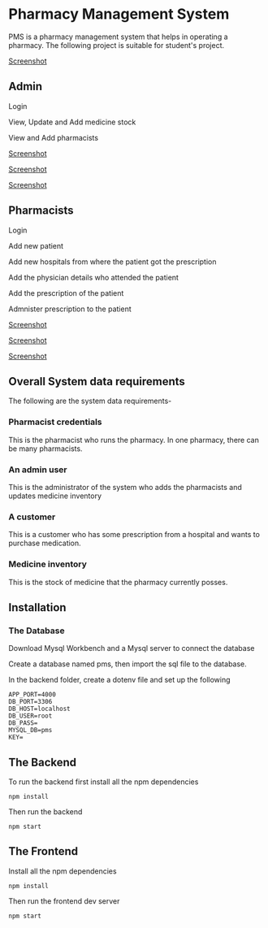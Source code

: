 # Pharmacy Management System

PMS is a pharmacy management system that helps in operating a pharmacy. The following project is suitable for student's project.

[Screenshot](./imgs/Screenshot%20from%202023-06-15%2011-50-23.png)


## Admin

Login

View, Update and Add medicine stock

View and Add pharmacists

[Screenshot](./imgs/Screenshot%20from%202023-06-15%2011-51-03.png)

[Screenshot](./imgs/Screenshot%20from%202023-06-15%2011-51-12.png)


[Screenshot](./imgs/Screenshot%20from%202023-06-15%2011-51-21.png)

## Pharmacists

Login

Add new patient

Add new hospitals from where the patient got the prescription

Add the physician details who attended the patient

Add the prescription of the patient

Admnister prescription to the patient

[Screenshot](./imgs/Screenshot%20from%202023-06-15%2011-53-23.png)

[Screenshot](./imgs/Screenshot%20from%202023-06-15%2011-53-30.png)

[Screenshot](./imgs/Screenshot%20from%202023-06-15%2011-53-34.png)

## Overall System data requirements

The following are the system data requirements-

### Pharmacist credentials
This is the pharmacist who runs the pharmacy. In one pharmacy, there can be many pharmacists.

### An admin user
This is the administrator of the system who adds the pharmacists and updates medicine inventory

### A customer
This is a customer who has some prescription from a hospital and wants to purchase medication.

### Medicine inventory
This is the stock of medicine that the pharmacy currently posses.



## Installation
### The Database
Download Mysql Workbench and a Mysql server to connect the database

Create a database named pms, then import the sql file to the database.

In the backend folder, create a dotenv file and set up the following
```
APP_PORT=4000
DB_PORT=3306
DB_HOST=localhost
DB_USER=root
DB_PASS=
MYSQL_DB=pms
KEY=
```

## The Backend
To run the backend first install all the npm dependencies

```
npm install
```

Then run the backend
```
npm start
```



## The Frontend
Install all the npm dependencies

```
npm install
```

Then run the frontend dev server
```
npm start
```
